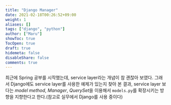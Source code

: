 ```yaml
---
title: "Django Manager"
date: 2021-02-18T00:26:52+09:00
weight: 1
aliases: []
tags: ["django", "python"]
author: ["Maru"]
showToc: true
TocOpen: true
draft: true
hidemeta: false
disableShare: false
comments: true
---
```


최근에 Spring 공부를 시작했는데, service layer라는 개념이 참 괜찮아 보였다. 그래서 Django에도 service layer를 사용한 예제가 있는지 찾아 본 결과, service layer 보다는 _model method_, _Manager_, *QuerySet*을 이용해서 `models.py`를 확장시키는 방향을 지향한다고 한다.(참고로 실무에서 Django를 사용 중이다)
